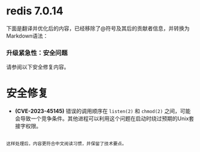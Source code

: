 # redis 7.0.14
下面是翻译并优化后的内容，已经移除了@符号及其后的贡献者信息，并转换为Markdown语法：


### 升级紧急性：安全问题
请参阅以下安全修复内容。

# 安全修复

- **(CVE-2023-45145)** 错误的调用顺序在 `listen(2)` 和 `chmod(2)` 之间，可能会导致一个竞争条件。其他进程可以利用这个问题在启动时绕过预期的Unix套接字权限。
```

这样处理后，内容更符合中文阅读习惯，并保留了技术要点。